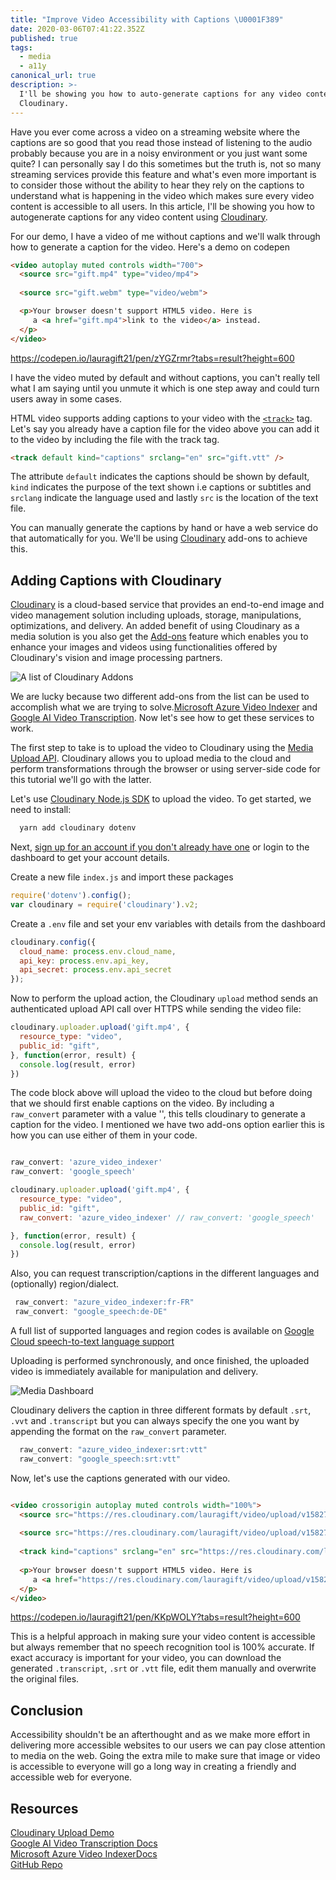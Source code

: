 ```yaml
---
title: "Improve Video Accessibility with Captions \U0001F389"
date: 2020-03-06T07:41:22.352Z
published: true
tags:
  - media
  - a11y
canonical_url: true
description: >-
  I'll be showing you how to auto-generate captions for any video content using
  Cloudinary.
---
```

Have you ever come across a video on a streaming website where the captions are so good that you read those instead of listening to the audio probably because you are in a noisy environment or you just want some quite? I can personally say I do this sometimes but the truth is, not so many streaming services provide this feature and what's even more important is to consider those without the ability to hear they rely on the captions to understand what is happening in the video which makes sure every video content is accessible to all users. In this article, I'll be showing you how to autogenerate captions for any video content using [Cloudinary](https://cloudinary.com/).

For our demo, I have a video of me without captions and we'll walk through how to generate a caption for the video. Here's a demo on codepen


```html
<video autoplay muted controls width="700">
  <source src="gift.mp4" type="video/mp4">
  
  <source src="gift.webm" type="video/webm">

  <p>Your browser doesn't support HTML5 video. Here is
     a <a href="gift.mp4">link to the video</a> instead.
  </p>
</video>

```


https://codepen.io/lauragift21/pen/zYGZrmr?tabs=result?height=600



I have the video muted by default and without captions, you can't really tell what I am saying until you unmute it which is one step away and could turn users away in some cases. 

HTML video supports adding captions to your video with the [`<track>`](https://developer.mozilla.org/en-US/docs/Web/HTML/Element/track) tag. Let's say you already have a caption file for the video above you can add it to the video by including the file with the track tag.

```html
<track default kind="captions" srclang="en" src="gift.vtt" />
```

The attribute `default` indicates the captions should be shown by default, `kind` indicates the purpose of the text shown i.e captions or subtitles and `srclang` indicate the language used and lastly `src` is the location of the text file.

You can manually generate the captions by hand or have a web service do that automatically for you. We'll be using [Cloudinary](https://cloudinary.com/) add-ons to achieve this.

## Adding Captions with Cloudinary

[Cloudinary](https://cloudinary.com) is a cloud-based service that provides an end-to-end image and video management solution including uploads, storage, manipulations, optimizations, and delivery. An added benefit of using Cloudinary as a  media solution is you also get the [Add-ons](https://cloudinary.com/addons) feature which enables you to enhance your images and videos using functionalities offered by Cloudinary's vision and image processing partners.

![A list of Cloudinary Addons](https://dev-to-uploads.s3.amazonaws.com/i/yh6h6g9ctfug4nyyvvz1.png)


We are lucky because two different add-ons from the list can be used to accomplish what we are trying to solve.[Microsoft Azure Video Indexer](https://cloudinary.com/documentation/microsoft_azure_video_indexer_addon) and [Google AI Video Transcription](https://cloudinary.com/documentation/google_ai_video_transcription_addon). Now let's see how to get these services to work.

The first step to take is to upload the video to Cloudinary using the [Media Upload API](https://cloudinary.com/documentation/image_video_and_file_upload#image_and_video_upload_api). Cloudinary allows you to upload media to the cloud and perform transformations through the browser or using server-side code for this tutorial we'll go with the latter.

Let's use [Cloudinary Node.js SDK](https://cloudinary.com/documentation/node_integration) to upload the video. To get started, we need to install:

```bash
  yarn add cloudinary dotenv

```
Next, [sign up for an account if you don't already have one](https://cloudinary.com/signup) or login to the dashboard to get your account details.

Create a new file `index.js` and import these packages 

```js
require('dotenv').config();
var cloudinary = require('cloudinary').v2;

```

Create a `.env` file and set your env variables with details from the dashboard


```js
cloudinary.config({
  cloud_name: process.env.cloud_name,
  api_key: process.env.api_key,
  api_secret: process.env.api_secret
});
```

Now to perform the upload action, the Cloudinary `upload` method sends an authenticated upload API call over HTTPS while sending the video file:


```js
cloudinary.uploader.upload('gift.mp4', {
  resource_type: "video",
  public_id: "gift",
}, function(error, result) {
  console.log(result, error)
})

```

The code block above will upload the video to the cloud but before doing that we should first enable captions on the video. By including a `raw_convert` parameter with a value '', this tells cloudinary to generate a caption for the video. I mentioned we have two add-ons option earlier this is how you can use either of them in your code.

```js

raw_convert: 'azure_video_indexer'
raw_convert: 'google_speech'

```
```js
cloudinary.uploader.upload('gift.mp4', {
  resource_type: "video",
  public_id: "gift",
  raw_convert: 'azure_video_indexer' // raw_convert: 'google_speech'

}, function(error, result) {
  console.log(result, error)
})

```
Also, you can request transcription/captions in the different languages and (optionally) region/dialect. 

```js
 raw_convert: "azure_video_indexer:fr-FR"
 raw_convert: "google_speech:de-DE"

```
A full list of supported languages and region codes is available on [Google Cloud speech-to-text language support](https://cloud.google.com/speech-to-text/docs/languages)

Uploading is performed synchronously, and once finished, the uploaded video is immediately available for manipulation and delivery.

![Media Dashboard](https://dev-to-uploads.s3.amazonaws.com/i/5lo4ufsyru2a1u1j7zqe.png)

Cloudinary delivers the caption in three different formats by default `.srt`, `.vvt` and `.transcript` but you can always specify the one you want by appending the format on the `raw_convert` parameter.

```js
  raw_convert: "azure_video_indexer:srt:vtt"
  raw_convert: "google_speech:srt:vtt"

```
Now, let's use the captions generated with our video.


```html

<video crossorigin autoplay muted controls width="100%">
  <source src="https://res.cloudinary.com/lauragift/video/upload/v1582792249/gift.mp4" type="video/mp4">
  
  <source src="https://res.cloudinary.com/lauragift/video/upload/v1582792249/gift.webm" type="video/webm">
  
  <track kind="captions" srclang="en" src="https://res.cloudinary.com/lauragift/raw/upload/v1582792283/gift.mp4.en-US.azure.vtt" default>
  
  <p>Your browser doesn't support HTML5 video. Here is
     a <a href="https://res.cloudinary.com/lauragift/video/upload/v1582792249/gift.mp4">link to the video</a> instead.
  </p>
</video>

```


https://codepen.io/lauragift21/pen/KKpWOLY?tabs=result?height=600



This is a helpful approach in making sure your video content is accessible but always remember that no speech recognition tool is 100% accurate. If exact accuracy is important for your video, you can download the generated `.transcript`, `.srt` or `.vtt` file, edit them manually and overwrite the original files.

## Conclusion
Accessibility shouldn't be an afterthought and as we make more effort in delivering more accessible websites to our users we can pay close attention to media on the web. Going the extra mile to make sure that image or video is accessible to everyone will go a long way in creating a friendly and accessible web for everyone.

## Resources
[Cloudinary Upload Demo](https://github.com/cloudinary/cloudinary_npm/blob/master/samples/basic/basic.js)  
[Google AI Video Transcription Docs](https://cloudinary.com/documentation/google_ai_video_transcription_addon)  
[Microsoft Azure Video IndexerDocs](https://cloudinary.com/documentation/microsoft_azure_video_indexer_addon)  
[GitHub Repo](https://github.com/lauragift21/media-a11y-cloudinary)

